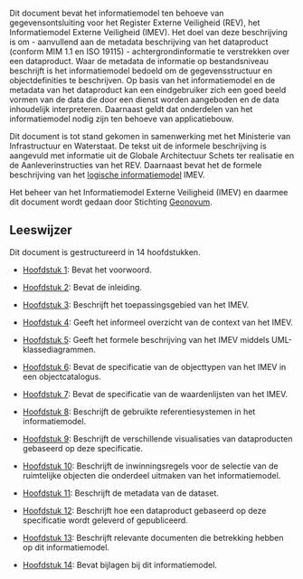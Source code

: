 Dit document bevat het informatiemodel ten behoeve van gegevensontsluiting voor het Register Externe Veiligheid (REV), het Informatiemodel Externe Veiligheid (IMEV). Het doel van deze beschrijving is om - aanvullend aan de metadata beschrijving van het dataproduct (conform MIM 1.1 en ISO 19115) - achtergrondinformatie te verstrekken over een dataproduct.  Waar de metadata de informatie op bestandsniveau beschrijft is het informatiemodel bedoeld om de gegevensstructuur en objectdefinities te beschrijven. Op basis van het informatiemodel en de metadata van het dataproduct kan een eindgebruiker zich een goed beeld vormen van de data die door een dienst worden aangeboden en de data inhoudelijk interpreteren. Daarnaast geldt dat onderdelen van het informatiemodel nodig zijn ten behoeve van applicatiebouw.

Dit document is tot stand gekomen in samenwerking met het Ministerie van Infrastructuur en Waterstaat. De tekst uit de informele beschrijving is aangevuld met informatie uit de Globale Architectuur Schets ter realisatie en de Aanleverinstructies van het REV. Daarnaast bevat het de formele beschrijving van het [logische informatiemodel](https://geonovum.github.io/MIM-Werkomgeving/#typen-informatiemodellen) IMEV.

Het beheer van het Informatiemodel Externe Veiligheid (IMEV) en daarmee dit document wordt gedaan door Stichting [Geonovum](https://www.geonovum.nl).

Leeswijzer
----------

Dit document is gestructureerd in 14 hoofdstukken.

-   [Hoofdstuk 1](#voorwoord): Bevat het voorwoord.

-   [Hoofdstuk 2](#inleiding): Bevat de inleiding.

-   [Hoofdstuk 3](#toepassingsgebied): Beschrijft het toepassingsgebied van het
    IMEV.

-   [Hoofdstuk 4](#overzicht): Geeft het informeel overzicht van de context van
    het IMEV.

-   [Hoofdstuk 5](#gegevensdefinitie): Geeft het formele beschrijving van het
    IMEV middels UML-klassediagrammen.

-   [Hoofdstuk 6](#cat): Bevat de specificatie van de objecttypen van het
    IMEV in een objectcatalogus.

-   [Hoofdstuk 7](#lis): Bevat de specificatie van de waardenlijsten van het
    IMEV.

-   [Hoofdstuk 8](#referentiesystemen): Beschrijft de gebruikte
    referentiesystemen in het informatiemodel.

-   [Hoofdstuk 9](#visualisatie): Beschrijft de verschillende visualisaties van
    dataproducten gebaseerd op deze specificatie.

-   [Hoofdstuk 10](#inwinning): Beschrijft de inwinningsregels voor de selectie
    van de ruimtelijke objecten die onderdeel uitmaken van het informatiemodel.

-   [Hoofdstuk 11](#metadata-dataset): Beschrijft de metadata van de dataset.

-   [Hoofdstuk 12](#levering): Beschrijft hoe een dataproduct gebaseerd op deze
    specificatie wordt geleverd of gepubliceerd.

-   [Hoofdstuk 13](#bibliografie): Beschrijft relevante documenten die
    betrekking hebben op dit informatiemodel.

-   [Hoofdstuk 14](#bijlage): Bevat bijlagen bij dit informatiemodel.
